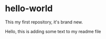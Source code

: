 # hello-world
This my first repository, it's brand new.

Hello, this is adding some text to my readme file
